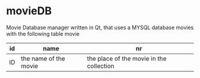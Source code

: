 # movieDB

Movie Database manager written in Qt, that uses a MYSQL database movies with the following table movie

| id | name                  | nr                                       |
|----|-----------------------|------------------------------------------|
| ID | the name of the movie | the place of the movie in the collection |
